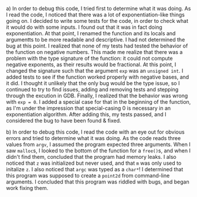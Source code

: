 a) In order to debug this code, I tried first to determine what it was doing. As I read 
   the code, I noticed that there was a lot of exponentiation-like things going on. I
   decided to write some tests for the code, in order to check what it would do with some
   inputs. I found out that it was in fact doing exponentiation. At that point, I renamed
   the function and its locals and argumentts to be more readable and descriptive. I had 
   not determined the bug at this point. I realized that none of my tests had tested
   the behavior of the function on negative numbers. This made me realize that there was
   a problem with the type signature of the function: it could not compute negative 
   exponents, as their results would be fractional. At this point, I changed the signature
   such that the argument `exp` was an `unsigned int`. I added tests to see if the 
   function worked properly with negative bases, and it did. I thought it unlikely that 
   the only bug would be the type issue, so I continued to try to find issues, adding and
   removing tests and stepping through the excution in GDB. Finally, I realized that the 
   behavior was wrong with `exp = 0`. I added a special case for that in the beginning of
   the function, as I'm under the impression that special-casing 0 is necessary in
   an exponentiation algorithm. After adding this, my tests passed, and I considered the 
   bug to have been found & fixed.

b) In order to debug this code, I read the code with an eye out for obvious errors and 
   tried to determine what it was doing. As the code reads three values from `argv`, I
   assumed the program expected three arguments. When I saw `malloc`s, I looked to the 
   bottom of the function for a `free()`s, and when I didn't find them, concluded that the 
   program had memory leaks. I also noticed that `z` was initialized but never used, and 
   that `m` was only used to initalize `z`. I also noticed that `argc` was typed as a 
   `char*`! I determined that this program was supposed to create a `point2d` from 
   command-line arguments. I concluded that this program was riddled with bugs, and began 
   work fixing them.
